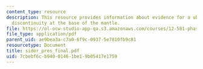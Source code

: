 ```yaml
---
content_type: resource
description: This resource provides information about evidence for a ubiquitous seismic
  discontinuity at the base of the mantle.
file: https://ol-ocw-studio-app-qa.s3.amazonaws.com/courses/12-581-phase-transitions-in-the-earths-interior-spring-2005/7cbebf6cb94001461be19b05417e1759_sidor_pres_final.pdf
file_type: application/pdf
parent_uid: ae9bea3a-c7a0-6f9c-0937-5e7810fb9c81
resourcetype: Document
title: sidor_pres_final.pdf
uid: 7cbebf6c-b940-0146-1be1-9b05417e1759
---
```

